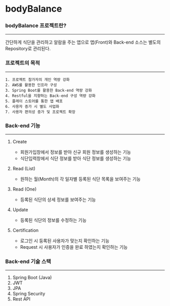 # bodyBalance
### bodyBalance 프로젝트란?
-------------
간단하게 식단을 관리하고 알람을 주는 앱으로 앱(Front)와 Back-end 소스는 별도의 Repository로 관리된다.

### 프로젝트의 목적
-------------
```
1. 프로젝트 참가자의 개인 역량 강화
2. AWS를 활용한 인프라 구성
3. Spring Boot를 활용한 Back-end 역량 강화
4. Restful을 지향하는 Back-end 구성 역량 강화
5. 플레이 스토어를 통한 앱 배포
6. 사용자 증가 시 별도 사업화
7. 사용자 편의성 증가 및 프로젝트 확장
```

### Back-end 기능
-------------
1. Create
   - 회원가입창에서 정보를 받아 신규 회원 정보를 생성하는 기능
   - 식단입력창에서 식단 정보를 받아 식단 정보를 생성하는 기능

2. Read (List)
   - 원하는 월(Month)의 각 일자별 등록된 식단 목록을 보여주는 기능

3. Read (One)
   - 등록된 식단의 상세 정보를 보여주는 기능

4. Update
   - 등록된 식단의 정보를 수정하는 기능

5. Certification
   - 로그인 시 둥록된 사용자가 맞는지 확인하는 기능
   - Request 시 사용자가 인증을 완료 하였는지 확인하는 기능

### Back-end 기술 스택
-------------
1. Spring Boot (Java)
2. JWT
3. JPA
4. Spring Security
5. Rest API
